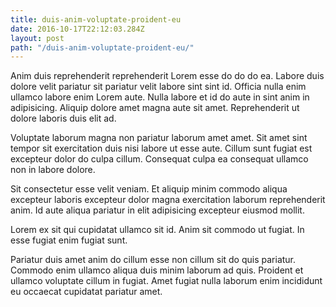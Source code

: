 ```yaml
---
title: duis-anim-voluptate-proident-eu
date: 2016-10-17T22:12:03.284Z
layout: post
path: "/duis-anim-voluptate-proident-eu/"
---
```


Anim duis reprehenderit reprehenderit Lorem esse do do do ea. Labore duis dolore velit pariatur sit pariatur velit labore sint sint id. Officia nulla enim ullamco labore enim Lorem aute. Nulla labore et id do aute in sint anim in adipisicing. Aliquip dolore amet magna aute sit amet. Reprehenderit ut dolore laboris duis elit ad.

Voluptate laborum magna non pariatur laborum amet amet. Sit amet sint tempor sit exercitation duis nisi labore ut esse aute. Cillum sunt fugiat est excepteur dolor do culpa cillum. Consequat culpa ea consequat ullamco non in labore dolore.

Sit consectetur esse velit veniam. Et aliquip minim commodo aliqua excepteur laboris excepteur dolor magna exercitation laborum reprehenderit anim. Id aute aliqua pariatur in elit adipisicing excepteur eiusmod mollit.

Lorem ex sit qui cupidatat ullamco sit id. Anim sit commodo ut fugiat. In esse fugiat enim fugiat sunt.

Pariatur duis amet anim do cillum esse non cillum sit do quis pariatur. Commodo enim ullamco aliqua duis minim laborum ad quis. Proident et ullamco voluptate cillum in fugiat. Amet fugiat nulla laborum enim incididunt eu occaecat cupidatat pariatur amet.